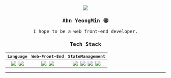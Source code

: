 <center>
<samp>
<div align=center>
  <a href="https://hits.seeyoufarm.com"><img src="https://hits.seeyoufarm.com/api/count/incr/badge.svg?url=https%3A%2F%2Fgithub.com%2Fahn0min%2Fhit-counter&count_bg=%2379C83D&title_bg=%23555555&icon=&icon_color=%23E7E7E7&title=hits&edge_flat=false"/></a>
  <h3>Ahn YeongMin 😁</h3>
<p>I hope to be a web front-end developer.<p>
    
    
### Tech Stack
|Language|Web-Front-End|StateManagement
|:---:|:---:|:---:
|<img src="https://img.shields.io/badge/TypeScript-3178C6?style=flat-square&logo=TypeScript&logoColor=black"/> <img src="https://img.shields.io/badge/JavaScript-f7df1e?style=flat-square&logo=JavaScript&logoColor=black"/>| <img src="https://img.shields.io/badge/React-61DAFB?style=flat-square&logo=React&logoColor=black"/> <img src="https://img.shields.io/badge/Next.js-black?style=flat-square&logo=next.js&logoColor=white"/>|<img src="https://img.shields.io/badge/Jotai-black?style=flat-square&logoColor=white"/> <img src="https://img.shields.io/badge/Recoil-blue?style=flat-square&logoColor=white"/> <img src="https://img.shields.io/badge/Redux-764ABC?style=flat-square&logo=redux&logoColor=white"/> <img src="https://img.shields.io/badge/ReactQuery-FF4154?style=flat-square&logo=ReactQuery&logoColor=white"/>

--- 
<p align="center">
  <!--<h4> Contact 📩 
  <br>
  <a href="https://velog.io/@ahn0min" target="_blank"><img src="https://img.shields.io/badge/Tech Blog-20C997?style=flat-square&logo=Velog&logoColor=white"/></a>
   <a href="mailto:ahn0min95@gmail.com"><img src="https://img.shields.io/badge/Gmail-D14836?style=flat-square&logo=Gmail&logoColor=white&link=ahn0min95@gmail.com"/></a>
</p>
</p>
</h4>--!>
  
</div>
</samp>
  


  
<!--
**ahn0min/ahn0min** is a ✨ _special_ ✨ repository because its `README.md` (this file) appears on your GitHub profile.

Here are some ideas to get you started:

- 🔭 I’m currently working on ...
- 🌱 I’m currently learning ...
- 👯 I’m looking to collaborate on ...
- 🤔 I’m looking for help with ...
- 💬 Ask me about ...
- 📫 How to reach me: ...
- 😄 Pronouns: ...
- ⚡ Fun fact: ...
-->
